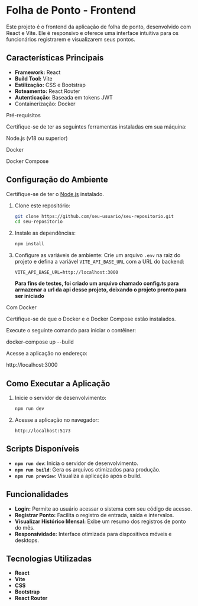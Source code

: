 # Folha de Ponto - Frontend

Este projeto é o frontend da aplicação de folha de ponto, desenvolvido com React e Vite. Ele é responsivo e oferece uma interface intuitiva para os funcionários registrarem e visualizarem seus pontos.

## Características Principais

- **Framework:** React
- **Build Tool:** Vite
- **Estilização:** CSS e Bootstrap
- **Roteamento:** React Router
- **Autenticação:** Baseada em tokens JWT
- Containerização: Docker

Pré-requisitos

Certifique-se de ter as seguintes ferramentas instaladas em sua máquina:

Node.js (v18 ou superior)

Docker

Docker Compose

## Configuração do Ambiente

Certifique-se de ter o [Node.js](https://nodejs.org/) instalado.

1. Clone este repositório:
   ```bash
   git clone https://github.com/seu-usuario/seu-repositorio.git
   cd seu-repositorio
   ```

2. Instale as dependências:
   ```bash
   npm install
   ```   

3. Configure as variáveis de ambiente:
   Crie um arquivo `.env` na raiz do projeto e defina a variável `VITE_API_BASE_URL` com a URL do backend:
   ```env
   VITE_API_BASE_URL=http://localhost:3000
   ```

   **Para fins de testes, foi criado um arquivo chamado config.ts para armazenar a url da api desse projeto, deixando o projeto pronto para ser iniciado**

Com Docker

Certifique-se de que o Docker e o Docker Compose estão instalados.

Execute o seguinte comando para iniciar o contêiner:

docker-compose up --build

Acesse a aplicação no endereço:

http://localhost:3000


## Como Executar a Aplicação

1. Inicie o servidor de desenvolvimento:
   ```bash
   npm run dev
   ```

2. Acesse a aplicação no navegador:
   ```
   http://localhost:5173
   ```

## Scripts Disponíveis

- **`npm run dev`**: Inicia o servidor de desenvolvimento.
- **`npm run build`**: Gera os arquivos otimizados para produção.
- **`npm run preview`**: Visualiza a aplicação após o build.

## Funcionalidades

- **Login:** Permite ao usuário acessar o sistema com seu código de acesso.
- **Registrar Ponto:** Facilita o registro de entrada, saída e intervalos.
- **Visualizar Histórico Mensal:** Exibe um resumo dos registros de ponto do mês.
- **Responsividade:** Interface otimizada para dispositivos móveis e desktops.

## Tecnologias Utilizadas

- **React**
- **Vite**
- **CSS**
- **Bootstrap**
- **React Router**

